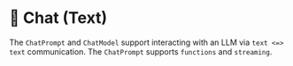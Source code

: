 # 💬 Chat (Text)

The `ChatPrompt` and `ChatModel` support interacting with an LLM via `text <=> text` communication.
The `ChatPrompt` supports `functions` and `streaming`.
